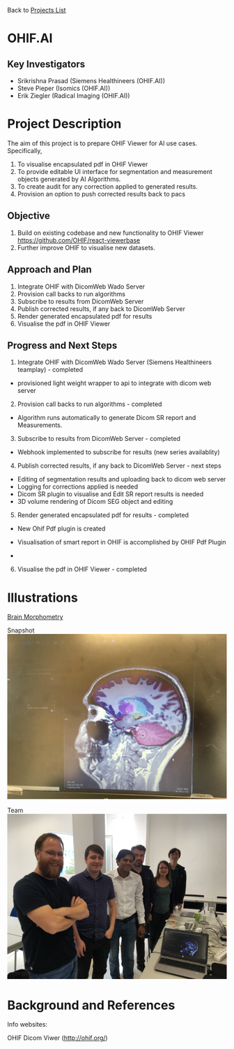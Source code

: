 Back to [Projects List](../../README.md#ProjectsList)

# OHIF.AI

## Key Investigators

- Srikrishna Prasad (Siemens Healthineers (OHIF.AI))
- Steve Pieper (Isomics (OHIF.AI))
- Erik Ziegler (Radical Imaging (OHIF.AI))

# Project Description

The aim of this project is to prepare OHIF Viewer for AI use cases. 
Specifically,
1. To visualise encapsulated pdf in OHIF Viewer
2. To provide editable UI interface for segmentation and measurement objects generated by AI Algorithms. 
3. To create audit for any correction applied to generated results.
4. Provision an option to push corrected results back to pacs

## Objective

1. Build on existing codebase and new functionality to OHIF Viewer https://github.com/OHIF/react-viewerbase
2. Further improve OHIF to visualise new datasets.

## Approach and Plan

1. Integrate OHIF with DicomWeb Wado Server
2. Provision call backs to run algorithms
3. Subscribe to results from DicomWeb Server
4. Publish corrected results, if any back to DicomWeb Server
5. Render generated encapsulated pdf for results
6. Visualise the pdf in OHIF Viewer

## Progress and Next Steps

1. Integrate OHIF with DicomWeb Wado Server (Siemens Healthineers teamplay) - completed
- provisioned light weight wrapper to api to integrate with dicom web server
2. Provision call backs to run algorithms - completed
- Algorithm runs automatically to generate Dicom SR report and Measurements.
3. Subscribe to results from DicomWeb Server - completed
- Webhook implemented to subscribe for results (new series availablity)
4. Publish corrected results, if any back to DicomWeb Server - next steps
- Editing of segmentation results and uploading back to dicom web server
- Logging for corrections applied is needed
- Dicom SR plugin to visualise and Edit SR report results is needed
- 3D volume rendering of Dicom SEG object and editing
5. Render generated encapsulated pdf for results - completed
- New Ohif Pdf plugin is created
- Visualisation of smart report in OHIF is accomplished by OHIF Pdf Plugin

-
6. Visualise the pdf in OHIF Viewer - completed


# Illustrations

[Brain Morphometry](BrainMorphometry_OHIF.mp4)

Snapshot
<img src="IMG-4919.JPG">

Team
<img src="IMG-4921.JPG">


# Background and References

Info websites:

OHIF Dicom Viwer
(http://ohif.org/)
